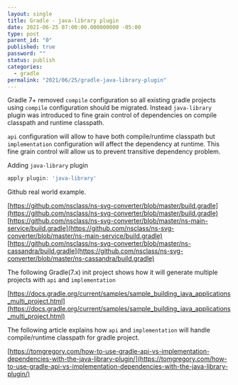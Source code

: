 ```yaml
---
layout: single
title: Gradle - java-library plugin
date: 2021-06-25 07:00:00.000000000 -05:00
type: post
parent_id: "0"
published: true
password: ""
status: publish
categories:
  - gradle
permalink: "2021/06/25/gradle-java-library-plugin"
---
```


Gradle 7+ removed `compile` configuration so all existing gradle projects using `compile` configuration should be migrated.
Instead `java-library` plugin was introduced to fine grain control of dependencies on compile classpath and runtime classpath.

`api` configuration will allow to have both compile/runtime classpath but `implementation` configuration will affect the dependency at runtime.
This fine grain control will allow us to prevent transitive dependency problem.

Adding `java-library` plugin

```groovy
apply plugin: 'java-library'
```

Github real world example.

[https://github.com/nsclass/ns-svg-converter/blob/master/build.gradle](https://github.com/nsclass/ns-svg-converter/blob/master/build.gradle)
[https://github.com/nsclass/ns-svg-converter/blob/master/ns-main-service/build.gradle](https://github.com/nsclass/ns-svg-converter/blob/master/ns-main-service/build.gradle)
[https://github.com/nsclass/ns-svg-converter/blob/master/ns-cassandra/build.gradle](https://github.com/nsclass/ns-svg-converter/blob/master/ns-cassandra/build.gradle)

The following Gradle(7.x) init project shows how it will generate multiple projects with `api` and `implementation`

[https://docs.gradle.org/current/samples/sample_building_java_applications_multi_project.html](https://docs.gradle.org/current/samples/sample_building_java_applications_multi_project.html)

The following article explains how `api` and `implementation` will handle compile/runtime classpath for gradle project.

[https://tomgregory.com/how-to-use-gradle-api-vs-implementation-dependencies-with-the-java-library-plugin/](https://tomgregory.com/how-to-use-gradle-api-vs-implementation-dependencies-with-the-java-library-plugin/)
